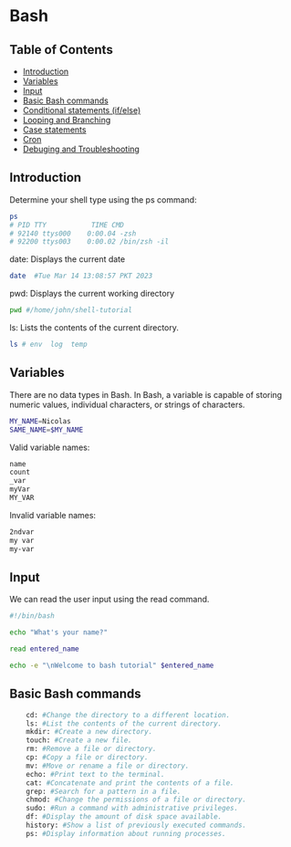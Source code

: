 # Bash

## Table of Contents

-   [Introduction](#Introduction)
-   [Variables](#Variables)
-   [Input](#Input)
-   [Basic Bash commands](#basic-bash-commands)
-   [Conditional statements (if/else)](#conditional)
-   [Looping and Branching](#looping)
-   [Case statements](#case)
-   [Cron](#cron)
-   [Debuging and Troubleshooting](#debug)

## Introduction

Determine your shell type using the ps command:

```bash
ps
# PID TTY           TIME CMD
# 92140 ttys000    0:00.04 -zsh
# 92200 ttys003    0:00.02 /bin/zsh -il

```

date: Displays the current date

```bash
date  #Tue Mar 14 13:08:57 PKT 2023
```

pwd: Displays the current working directory

```bash
pwd #/home/john/shell-tutorial
```

ls: Lists the contents of the current directory.

```bash
ls # env  log  temp
```

## Variables

There are no data types in Bash. In Bash, a variable is capable of storing numeric values, individual characters, or strings of characters.

```bash
MY_NAME=Nicolas
SAME_NAME=$MY_NAME
```

Valid variable names:

```bash
name
count
_var
myVar
MY_VAR
```

Invalid variable names:

```bash
2ndvar
my var
my-var
```

## Input

We can read the user input using the read command.

```bash
#!/bin/bash

echo "What's your name?"

read entered_name

echo -e "\nWelcome to bash tutorial" $entered_name
```

## Basic Bash commands

```bash
    cd: #Change the directory to a different location.
    ls: #List the contents of the current directory.
    mkdir: #Create a new directory.
    touch: #Create a new file.
    rm: #Remove a file or directory.
    cp: #Copy a file or directory.
    mv: #Move or rename a file or directory.
    echo: #Print text to the terminal.
    cat: #Concatenate and print the contents of a file.
    grep: #Search for a pattern in a file.
    chmod: #Change the permissions of a file or directory.
    sudo: #Run a command with administrative privileges.
    df: #Display the amount of disk space available.
    history: #Show a list of previously executed commands.
    ps: #Display information about running processes.
```
